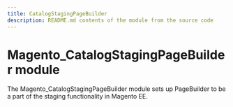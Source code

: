 ```yaml
---
title: CatalogStagingPageBuilder
description: README.md contents of the module from the source code
---
```


# Magento_CatalogStagingPageBuilder module

The Magento_CatalogStagingPageBuilder module sets up PageBuilder to be a part of the staging functionality in Magento EE.
